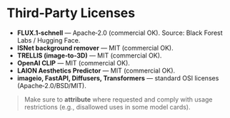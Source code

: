 
# Third‑Party Licenses

- **FLUX.1‑schnell** — Apache‑2.0 (commercial OK). Source: Black Forest Labs / Hugging Face.
- **ISNet background remover** — MIT (commercial OK).
- **TRELLIS (image‑to‑3D)** — MIT (commercial OK).
- **OpenAI CLIP** — MIT (commercial OK).
- **LAION Aesthetics Predictor** — MIT (commercial OK).
- **imageio, FastAPI, Diffusers, Transformers** — standard OSI licenses (Apache‑2.0/BSD/MIT).

> Make sure to **attribute** where requested and comply with usage restrictions (e.g., disallowed uses in some model cards).
